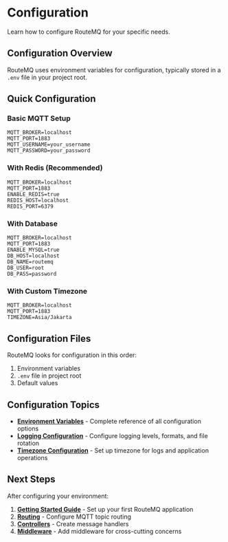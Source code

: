 # Configuration

Learn how to configure RouteMQ for your specific needs.

## Configuration Overview

RouteMQ uses environment variables for configuration, typically stored in a `.env` file in your project root.

## Quick Configuration

### Basic MQTT Setup

```env
MQTT_BROKER=localhost
MQTT_PORT=1883
MQTT_USERNAME=your_username
MQTT_PASSWORD=your_password
```

### With Redis (Recommended)

```env
MQTT_BROKER=localhost
MQTT_PORT=1883
ENABLE_REDIS=true
REDIS_HOST=localhost
REDIS_PORT=6379
```

### With Database

```env
MQTT_BROKER=localhost
MQTT_PORT=1883
ENABLE_MYSQL=true
DB_HOST=localhost
DB_NAME=routemq
DB_USER=root
DB_PASS=password
```

### With Custom Timezone

```env
MQTT_BROKER=localhost
MQTT_PORT=1883
TIMEZONE=Asia/Jakarta
```

## Configuration Files

RouteMQ looks for configuration in this order:

1. Environment variables
2. `.env` file in project root
3. Default values

## Configuration Topics

- **[Environment Variables](environment-variables.md)** - Complete reference of all configuration options
- **[Logging Configuration](logging.md)** - Configure logging levels, formats, and file rotation
- **[Timezone Configuration](timezone.md)** - Set up timezone for logs and application operations

## Next Steps

After configuring your environment:

1. **[Getting Started Guide](../getting-started/README.md)** - Set up your first RouteMQ application
2. **[Routing](../routing/README.md)** - Configure MQTT topic routing
3. **[Controllers](../controllers/README.md)** - Create message handlers
4. **[Middleware](../middleware/README.md)** - Add middleware for cross-cutting concerns
